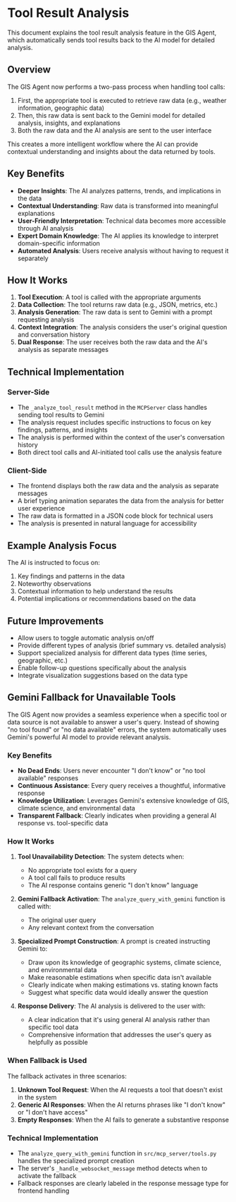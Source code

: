 # Tool Result Analysis

This document explains the tool result analysis feature in the GIS Agent, which automatically sends tool results back to the AI model for detailed analysis.

## Overview

The GIS Agent now performs a two-pass process when handling tool calls:

1. First, the appropriate tool is executed to retrieve raw data (e.g., weather information, geographic data)
2. Then, this raw data is sent back to the Gemini model for detailed analysis, insights, and explanations
3. Both the raw data and the AI analysis are sent to the user interface

This creates a more intelligent workflow where the AI can provide contextual understanding and insights about the data returned by tools.

## Key Benefits

- **Deeper Insights**: The AI analyzes patterns, trends, and implications in the data
- **Contextual Understanding**: Raw data is transformed into meaningful explanations
- **User-Friendly Interpretation**: Technical data becomes more accessible through AI analysis
- **Expert Domain Knowledge**: The AI applies its knowledge to interpret domain-specific information
- **Automated Analysis**: Users receive analysis without having to request it separately

## How It Works

1. **Tool Execution**: A tool is called with the appropriate arguments
2. **Data Collection**: The tool returns raw data (e.g., JSON, metrics, etc.)
3. **Analysis Generation**: The raw data is sent to Gemini with a prompt requesting analysis
4. **Context Integration**: The analysis considers the user's original question and conversation history
5. **Dual Response**: The user receives both the raw data and the AI's analysis as separate messages

## Technical Implementation

### Server-Side

- The `_analyze_tool_result` method in the `MCPServer` class handles sending tool results to Gemini
- The analysis request includes specific instructions to focus on key findings, patterns, and insights
- The analysis is performed within the context of the user's conversation history
- Both direct tool calls and AI-initiated tool calls use the analysis feature

### Client-Side

- The frontend displays both the raw data and the analysis as separate messages
- A brief typing animation separates the data from the analysis for better user experience
- The raw data is formatted in a JSON code block for technical users
- The analysis is presented in natural language for accessibility

## Example Analysis Focus

The AI is instructed to focus on:

1. Key findings and patterns in the data
2. Noteworthy observations
3. Contextual information to help understand the results
4. Potential implications or recommendations based on the data

## Future Improvements

- Allow users to toggle automatic analysis on/off
- Provide different types of analysis (brief summary vs. detailed analysis)
- Support specialized analysis for different data types (time series, geographic, etc.)
- Enable follow-up questions specifically about the analysis
- Integrate visualization suggestions based on the data type 

## Gemini Fallback for Unavailable Tools

The GIS Agent now provides a seamless experience when a specific tool or data source is not available to answer a user's query. Instead of showing "no tool found" or "no data available" errors, the system automatically uses Gemini's powerful AI model to provide relevant analysis.

### Key Benefits

- **No Dead Ends**: Users never encounter "I don't know" or "no tool available" responses
- **Continuous Assistance**: Every query receives a thoughtful, informative response
- **Knowledge Utilization**: Leverages Gemini's extensive knowledge of GIS, climate science, and environmental data
- **Transparent Fallback**: Clearly indicates when providing a general AI response vs. tool-specific data

### How It Works

1. **Tool Unavailability Detection**: The system detects when:
   - No appropriate tool exists for a query
   - A tool call fails to produce results
   - The AI response contains generic "I don't know" language

2. **Gemini Fallback Activation**: The `analyze_query_with_gemini` function is called with:
   - The original user query
   - Any relevant context from the conversation

3. **Specialized Prompt Construction**: A prompt is created instructing Gemini to:
   - Draw upon its knowledge of geographic systems, climate science, and environmental data
   - Make reasonable estimations when specific data isn't available
   - Clearly indicate when making estimations vs. stating known facts
   - Suggest what specific data would ideally answer the question

4. **Response Delivery**: The AI analysis is delivered to the user with:
   - A clear indication that it's using general AI analysis rather than specific tool data
   - Comprehensive information that addresses the user's query as helpfully as possible

### When Fallback is Used

The fallback activates in three scenarios:

1. **Unknown Tool Request**: When the AI requests a tool that doesn't exist in the system
2. **Generic AI Responses**: When the AI returns phrases like "I don't know" or "I don't have access"
3. **Empty Responses**: When the AI fails to generate a substantive response

### Technical Implementation

- The `analyze_query_with_gemini` function in `src/mcp_server/tools.py` handles the specialized prompt creation
- The server's `_handle_websocket_message` method detects when to activate the fallback
- Fallback responses are clearly labeled in the response message type for frontend handling 